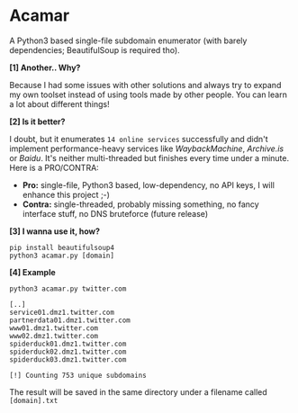# Acamar
A Python3 based single-file subdomain enumerator (with barely dependencies; BeautifulSoup is required tho). 

**[1] Another.. Why?**

Because I had some issues with other solutions and always try to expand my own toolset instead of using tools made by other people. You can learn a lot about different things!

**[2] Is it better?**

I doubt, but it enumerates `14 online services` successfully and didn't implement performance-heavy services like *WaybackMachine*, *Archive.is* or *Baidu*. It's neither multi-threaded but finishes every time under a minute. Here is a PRO/CONTRA:

- **Pro:** single-file, Python3 based, low-dependency, no API keys, I will enhance this project ;-)
- **Contra:** single-threaded, probably missing something, no fancy interface stuff, no DNS bruteforce (future release)

**[3] I wanna use it, how?**

```
pip install beautifulsoup4
python3 acamar.py [domain]
```

**[4] Example**

```
python3 acamar.py twitter.com

[..]
service01.dmz1.twitter.com
partnerdata01.dmz1.twitter.com
www01.dmz1.twitter.com
www02.dmz1.twitter.com
spiderduck01.dmz1.twitter.com
spiderduck02.dmz1.twitter.com
spiderduck03.dmz1.twitter.com

[!] Counting 753 unique subdomains
```
The result will be saved in the same directory under a filename called `[domain].txt`
